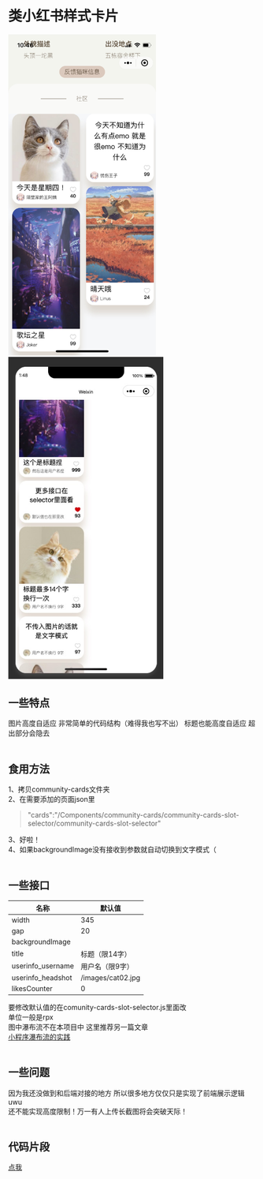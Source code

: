 类小红书样式卡片
====
<img src="https://github.com/itsdapi/Redbook-like-cards/blob/main/images/preview.jpg" width="300"><img src="https://github.com/itsdapi/Redbook-like-cards/blob/main/images/preview2.jpeg" width="315">

一些特点
----
图片高度自适应 非常简单的代码结构（难得我也写不出） 标题也能高度自适应 超出部分会隐去<br><br>

食用方法
----

1、拷贝community-cards文件夹<br>
2、在需要添加的页面json里<br>
>"cards":"/Components/community-cards/community-cards-slot-selector/community-cards-slot-selector"<br>

3、好啦！<br>
4、如果backgroundImage没有接收到参数就自动切换到文字模式（<br><br>

一些接口
----

|名称|默认值|
|---|---|
|width|345|
|gap|20|
|backgroundImage||
|title|标题（限14字）|
|userinfo_username|用户名（限9字）|
|userinfo_headshot|/images/cat02.jpg|
|likesCounter|0|

要修改默认值的在comunity-cards-slot-selector.js里面改<br>
单位一般是rpx<br>
图中瀑布流不在本项目中 这里推荐另一篇文章<br>
[小程序瀑布流的实践](https://segmentfault.com/a/1190000022415428)<br><br>

一些问题
----
因为我还没做到和后端对接的地方 所以很多地方仅仅只是实现了前端展示逻辑uwu<br>
还不能实现高度限制！万一有人上传长截图将会突破天际！<br><br>


代码片段
----
[点我](https://developers.weixin.qq.com/s/uqXBsJmO7hyA)
